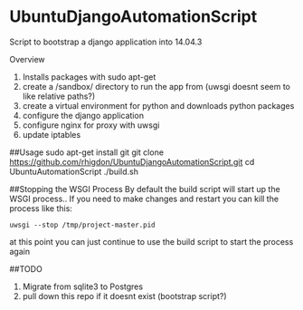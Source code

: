 # UbuntuDjangoAutomationScript #
Script to bootstrap a django application into 14.04.3

Overview
  1. Installs packages with sudo apt-get
  2. create a /sandbox/ directory to run the app from (uwsgi doesnt seem to like relative paths?)
  3. create a virtual environment for python and downloads python packages
  4. configure the django application
  5. configure nginx for proxy with uwsgi
  6. update iptables

##Usage
    sudo apt-get install git
    git clone https://github.com/rhigdon/UbuntuDjangoAutomationScript.git
    cd UbuntuAutomationScript
    ./build.sh

##Stopping the WSGI Process
By default the build script will start up the WSGI process.. If you need to make changes and restart you can kill the process like this:

	uwsgi --stop /tmp/project-master.pid

at this point you can just continue to use the build script to start the process again

##TODO
1. Migrate from sqlite3 to Postgres
2. pull down this repo if it doesnt exist (bootstrap script?)
